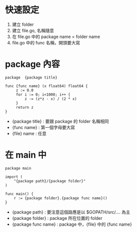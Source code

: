 # 快速設定

1. 建立 folder
2. 建立 file.go, 名稱隨意
3. 在 file.go 中的 package name = folder name
4. file.go 中的 func 名稱，開頭要大寫

# package 內容


```
package  {package title}

func {func name} (x float64) float64 {
     z := 0.0
     for i := 0; i<1000; i++ {
         z -= (z*z - x) / (2 * x)
     }
     return z
}
```

- {package title} : 要跟 package 的 folder 名稱相同
- {func name} : 第一個字母要大寫
- {file} name : 任意

# 在 main 中

```
package main

import (
    "{package path}/{package folder}"
)

func main() {
    r := {package folder}.{package func name}()
}
```

- {package path} : 要注意這個路應是以 $GOPATH/src/.... 為主
- {package folder} : package 所在位置的 folder
- {package func name} : package 中，{file} 中的 {func name}